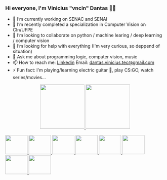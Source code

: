 ### Hi everyone, I'm Vinicius "vncin" Dantas 👋🤘


- 🔭 I’m currently working on SENAC and SENAI 
- 🌱 I’m recently completed a specialization in Computer Vision on CIn/UFPE
- 👯 I’m looking to collaborate on python / machine learing / deep learning / computer vision
- 🤔 I’m looking for help with everything (I'm very curious, so deppend of situation) 
- 💬 Ask me about programming logic, computer vision, music 
- 📫 How to reach me: [Linkedin](https://www.linkedin.com/in/vinicius-dantas-santos-434097226/) Email: dantas.vinicius.tec@gmail.com
- ⚡ Fun fact: I'm playing/learning electric guitar 🤘, play CS:GO, watch series/movies...


<div align="center">
  <a href="https://github.com/vncin">
  <img height="140em" src="https://github-readme-stats.vercel.app/api?username=vncin&theme=chartreuse-dark"/>
  <img height="140em" src="https://github-readme-stats.vercel.app/api/top-langs/?username=vncin&layout=compact&langs_count=5&theme=great-gatsby"/>
</div>
  
<div style="display: inline_block"><br>
  <img height="60" width="70" src="https://cdn.jsdelivr.net/gh/devicons/devicon/icons/trello/trello-plain-wordmark.svg" />
  <img height="60" width="70" src="https://cdn.jsdelivr.net/gh/devicons/devicon/icons/python/python-original-wordmark.svg" />
  <img height="60" width="70" src="https://cdn.jsdelivr.net/gh/devicons/devicon/icons/tensorflow/tensorflow-original-wordmark.svg" />
  <img height="60" width="70" src="https://cdn.jsdelivr.net/gh/devicons/devicon/icons/jupyter/jupyter-original-wordmark.svg" />
  <img height="60" width="70" src="https://cdn.jsdelivr.net/gh/devicons/devicon/icons/anaconda/anaconda-original-wordmark.svg" />
  <img height="60" width="70" src="https://cdn.jsdelivr.net/gh/devicons/devicon/icons/mysql/mysql-original-wordmark.svg" />
  <img height="60" width="70" src="https://cdn.jsdelivr.net/gh/devicons/devicon/icons/html5/html5-original-wordmark.svg" />
  <img height="60" width="70" src="https://cdn.jsdelivr.net/gh/devicons/devicon/icons/css3/css3-original-wordmark.svg" />
</div>
  
  ##
